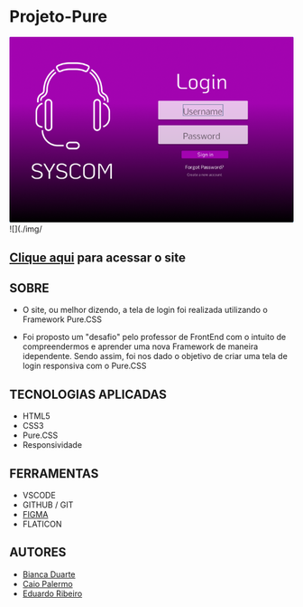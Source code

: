 # Projeto-Pure


![](./img/DESKTOP.png)
![](./img/

## [Clique aqui](https://github.com/biiaduartez/Projeto-Pure.git) para acessar o site

## **SOBRE**
- O site, ou melhor dizendo, a tela de login foi realizada utilizando o Framework Pure.CSS

-  Foi proposto um "desafio" pelo professor de FrontEnd com o intuito de compreendermos e aprender uma nova Framework de maneira idependente. Sendo assim, foi nos dado o objetivo de criar uma tela de login responsiva com o Pure.CSS

## **TECNOLOGIAS APLICADAS**

- HTML5
- CSS3
- Pure.CSS 
- Responsividade

## **FERRAMENTAS**

- VSCODE
- GITHUB / GIT
- [FIGMA](https://www.figma.com/file/P4h3sb8aTkuFEGGhGdniik/Untitled?node-id=0%3A1&t=GGHHrm93VRiZHtqb-0)
- FLATICON


## **AUTORES**

- [Bianca Duarte](https://github.com/biiaduartez)
- [Caio Palermo](https://github.com/HasegawaTaizou)
- [Eduardo Ribeiro](https://github.com/Rib3r0)

